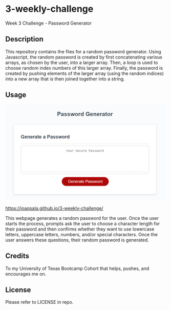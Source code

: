 # 3-weekly-challenge
Week 3 Challenge - Password Generator

## Description

This repository contains the files for a random password generator. Using Javascript, the random password is created by first concatenating various arrays, as chosen by the user, into a larger array. Then, a loop is used to choose random index numbers of this larger array. Finally, the password is created by pushing elements of the larger array (using the random indices) into a new array that is then joined together into a string.

## Usage

![text box with a generate passord button](Assets/Images/password-generator-image.png)

https://joaqsala.github.io/3-weekly-challenge/

This webpage generates a random password for the user. Once the user starts the process, prompts ask the user to choose a character length for their password and then confirms whether they want to use lowercase letters, uppercase letters, numbers, and/or special characters. Once the user answers these questions, their random password is generated. 

## Credits

To my University of Texas Bootcamp Cohort that helps, pushes, and encourages me on.

## License

Please refer to LICENSE in repo.